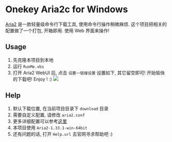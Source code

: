 # Onekey Aria2c for Windows

[Aria2](https://aria2.github.io/) 是一款轻量级命令行下载工具, 使用命令行操作稍微麻烦. 这个项目把相关的配置做了一个打包, 开箱即用. 使用 Web 界面来操作! 

## Usage

1. 先克隆本项目到本地 
2. 运行 `RunMe.vbs`
3. 打开 Aria2 WebUI 后, 点击 `设置`--`链接设置` 设置如下, 其它留空即可! 开始愉快的下载吧! Enjoy ! :)
![](http://ww4.sinaimg.cn/large/0060lm7Tly1fm96ovc6omj30gl0bt3yr.jpg)

## Help

1. 默认下载位置, 在当前项目目录下 `download` 目录
2. 需要自定义配置, 请修改 `aria2.conf`
3. 更多详细配置可以参考[这里](https://aria2c.com/usage.html)
4. 本项目使用 `Aria2-1.33.1-win-64bit`
5. 还有问题的话, 打开 `Help.url` 去官网寻求帮助吧 :)